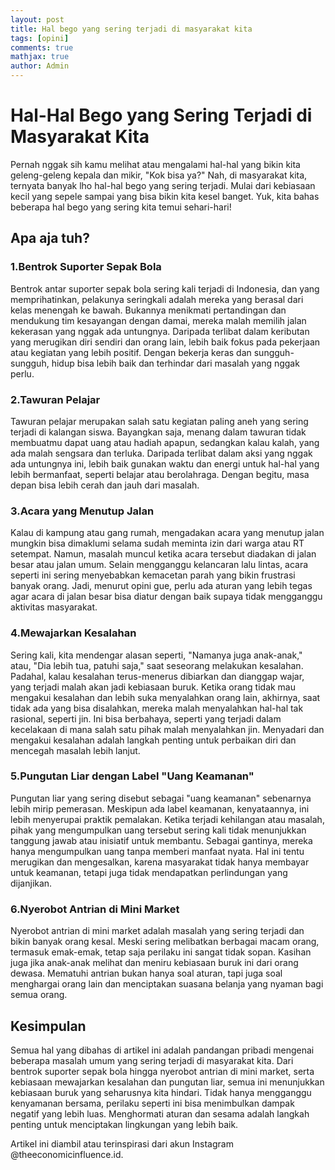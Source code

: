 ```yaml
---
layout: post
title: Hal bego yang sering terjadi di masyarakat kita
tags: [opini]
comments: true
mathjax: true
author: Admin
---
```


<H1>Hal-Hal Bego yang Sering Terjadi di Masyarakat Kita</H1>

Pernah nggak sih kamu melihat atau mengalami hal-hal yang bikin kita geleng-geleng kepala dan mikir, "Kok bisa ya?" Nah, di masyarakat kita, ternyata banyak lho hal-hal bego yang sering terjadi. Mulai dari kebiasaan kecil yang sepele sampai yang bisa bikin kita kesel banget. Yuk, kita bahas beberapa hal bego yang sering kita temui sehari-hari!

<H2>Apa aja tuh?</H2>

<H3>1.Bentrok Suporter Sepak Bola</H3>

Bentrok antar suporter sepak bola sering kali terjadi di Indonesia, dan yang memprihatinkan, pelakunya seringkali adalah mereka yang berasal dari kelas menengah ke bawah. Bukannya menikmati pertandingan dan mendukung tim kesayangan dengan damai, mereka malah memilih jalan kekerasan yang nggak ada untungnya. Daripada terlibat dalam keributan yang merugikan diri sendiri dan orang lain, lebih baik fokus pada pekerjaan atau kegiatan yang lebih positif. Dengan bekerja keras dan sungguh-sungguh, hidup bisa lebih baik dan terhindar dari masalah yang nggak perlu.

<H3>2.Tawuran Pelajar</H3>

Tawuran pelajar merupakan salah satu kegiatan paling aneh yang sering terjadi di kalangan siswa. Bayangkan saja, menang dalam tawuran tidak membuatmu dapat uang atau hadiah apapun, sedangkan kalau kalah, yang ada malah sengsara dan terluka. Daripada terlibat dalam aksi yang nggak ada untungnya ini, lebih baik gunakan waktu dan energi untuk hal-hal yang lebih bermanfaat, seperti belajar atau berolahraga. Dengan begitu, masa depan bisa lebih cerah dan jauh dari masalah.

<H3>3.Acara yang Menutup Jalan</H3>

Kalau di kampung atau gang rumah, mengadakan acara yang menutup jalan mungkin bisa dimaklumi selama sudah meminta izin dari warga atau RT setempat. Namun, masalah muncul ketika acara tersebut diadakan di jalan besar atau jalan umum. Selain mengganggu kelancaran lalu lintas, acara seperti ini sering menyebabkan kemacetan parah yang bikin frustrasi banyak orang. Jadi, menurut opini gue, perlu ada aturan yang lebih tegas agar acara di jalan besar bisa diatur dengan baik supaya tidak mengganggu aktivitas masyarakat.

<H3>4.Mewajarkan Kesalahan</H3>

Sering kali, kita mendengar alasan seperti, "Namanya juga anak-anak," atau, "Dia lebih tua, patuhi saja," saat seseorang melakukan kesalahan. Padahal, kalau kesalahan terus-menerus dibiarkan dan dianggap wajar, yang terjadi malah akan jadi kebiasaan buruk. Ketika orang tidak mau mengakui kesalahan dan lebih suka menyalahkan orang lain, akhirnya, saat tidak ada yang bisa disalahkan, mereka malah menyalahkan hal-hal tak rasional, seperti jin. Ini bisa berbahaya, seperti yang terjadi dalam kecelakaan di mana salah satu pihak malah menyalahkan jin. Menyadari dan mengakui kesalahan adalah langkah penting untuk perbaikan diri dan mencegah masalah lebih lanjut.

<H3>5.Pungutan Liar dengan Label "Uang Keamanan"</H3>

Pungutan liar yang sering disebut sebagai "uang keamanan" sebenarnya lebih mirip pemerasan. Meskipun ada label keamanan, kenyataannya, ini lebih menyerupai praktik pemalakan. Ketika terjadi kehilangan atau masalah, pihak yang mengumpulkan uang tersebut sering kali tidak menunjukkan tanggung jawab atau inisiatif untuk membantu. Sebagai gantinya, mereka hanya mengumpulkan uang tanpa memberi manfaat nyata. Hal ini tentu merugikan dan mengesalkan, karena masyarakat tidak hanya membayar untuk keamanan, tetapi juga tidak mendapatkan perlindungan yang dijanjikan.

<H3>6.Nyerobot Antrian di Mini Market</H3>

Nyerobot antrian di mini market adalah masalah yang sering terjadi dan bikin banyak orang kesal. Meski sering melibatkan berbagai macam orang, termasuk emak-emak, tetap saja perilaku ini sangat tidak sopan. Kasihan juga jika anak-anak melihat dan meniru kebiasaan buruk ini dari orang dewasa. Mematuhi antrian bukan hanya soal aturan, tapi juga soal menghargai orang lain dan menciptakan suasana belanja yang nyaman bagi semua orang.

<H2>Kesimpulan</H2>

Semua hal yang dibahas di artikel ini adalah pandangan pribadi mengenai beberapa masalah umum yang sering terjadi di masyarakat kita. Dari bentrok suporter sepak bola hingga nyerobot antrian di mini market, serta kebiasaan mewajarkan kesalahan dan pungutan liar, semua ini menunjukkan kebiasaan buruk yang seharusnya kita hindari. Tidak hanya mengganggu kenyamanan bersama, perilaku seperti ini bisa menimbulkan dampak negatif yang lebih luas. Menghormati aturan dan sesama adalah langkah penting untuk menciptakan lingkungan yang lebih baik.

Artikel ini diambil atau terinspirasi dari akun Instagram @theeconomicinfluence.id.